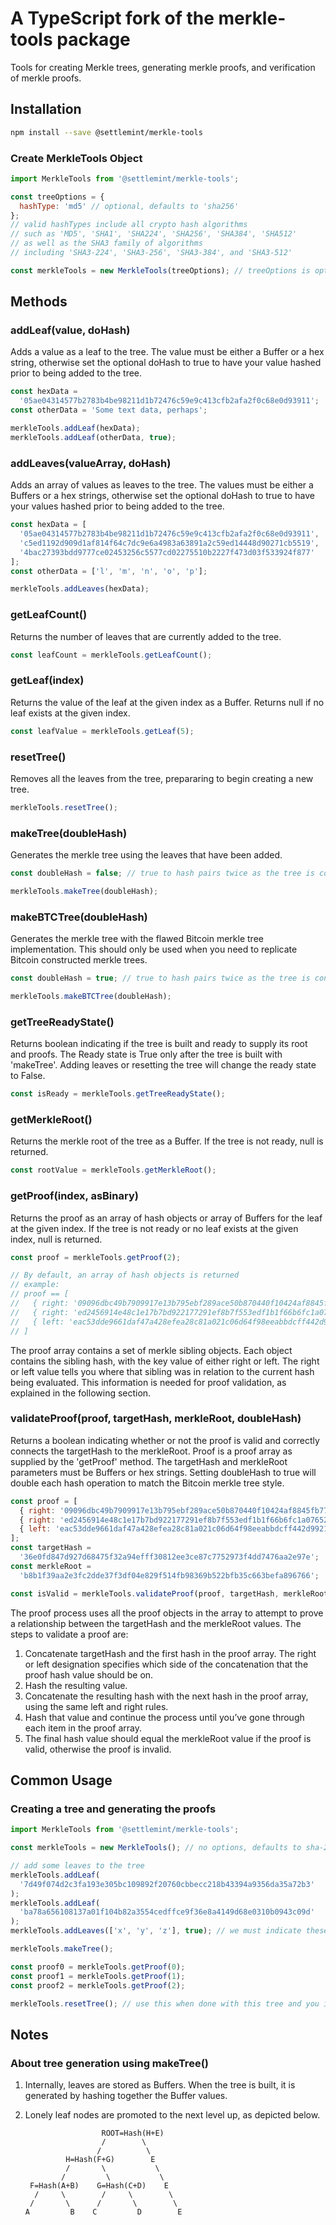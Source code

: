 # A TypeScript fork of the merkle-tools package

Tools for creating Merkle trees, generating merkle proofs, and verification of merkle proofs.

## Installation

```sh
npm install --save @settlemint/merkle-tools
```

### Create MerkleTools Object

```js
import MerkleTools from '@settlemint/merkle-tools';

const treeOptions = {
  hashType: 'md5' // optional, defaults to 'sha256'
};
// valid hashTypes include all crypto hash algorithms
// such as 'MD5', 'SHA1', 'SHA224', 'SHA256', 'SHA384', 'SHA512'
// as well as the SHA3 family of algorithms
// including 'SHA3-224', 'SHA3-256', 'SHA3-384', and 'SHA3-512'

const merkleTools = new MerkleTools(treeOptions); // treeOptions is optional
```

## Methods

### addLeaf(value, doHash)

Adds a value as a leaf to the tree. The value must be either a Buffer or a hex string, otherwise set the optional doHash to true to have your value hashed prior to being added to the tree.

```js
const hexData =
  '05ae04314577b2783b4be98211d1b72476c59e9c413cfb2afa2f0c68e0d93911';
const otherData = 'Some text data, perhaps';

merkleTools.addLeaf(hexData);
merkleTools.addLeaf(otherData, true);
```

### addLeaves(valueArray, doHash)

Adds an array of values as leaves to the tree. The values must be either a Buffers or a hex strings, otherwise set the optional doHash to true to have your values hashed prior to being added to the tree.

```js
const hexData = [
  '05ae04314577b2783b4be98211d1b72476c59e9c413cfb2afa2f0c68e0d93911',
  'c5ed1192d909d1af814f64c7dc9e6a4983a63891a2c59ed14448d90271cb5519',
  '4bac27393bdd9777ce02453256c5577cd02275510b2227f473d03f533924f877'
];
const otherData = ['l', 'm', 'n', 'o', 'p'];

merkleTools.addLeaves(hexData);
```

### getLeafCount()

Returns the number of leaves that are currently added to the tree.

```js
const leafCount = merkleTools.getLeafCount();
```

### getLeaf(index)

Returns the value of the leaf at the given index as a Buffer. Returns null if no leaf exists at the given index.

```js
const leafValue = merkleTools.getLeaf(5);
```

### resetTree()

Removes all the leaves from the tree, prepararing to begin creating a new tree.

```js
merkleTools.resetTree();
```

### makeTree(doubleHash)

Generates the merkle tree using the leaves that have been added.

```js
const doubleHash = false; // true to hash pairs twice as the tree is constructed

merkleTools.makeTree(doubleHash);
```

### makeBTCTree(doubleHash)

Generates the merkle tree with the flawed Bitcoin merkle tree implementation.
This should only be used when you need to replicate Bitcoin constructed merkle trees.

```js
const doubleHash = true; // true to hash pairs twice as the tree is constructed

merkleTools.makeBTCTree(doubleHash);
```

### getTreeReadyState()

Returns boolean indicating if the tree is built and ready to supply its root and proofs. The Ready state is True only after the tree is built with 'makeTree'. Adding leaves or resetting the tree will change the ready state to False.

```js
const isReady = merkleTools.getTreeReadyState();
```

### getMerkleRoot()

Returns the merkle root of the tree as a Buffer. If the tree is not ready, null is returned.

```js
const rootValue = merkleTools.getMerkleRoot();
```

### getProof(index, asBinary)

Returns the proof as an array of hash objects or array of Buffers for the leaf at the given index. If the tree is not ready or no leaf exists at the given index, null is returned.

```js
const proof = merkleTools.getProof(2);

// By default, an array of hash objects is returned
// example:
// proof == [
//   { right: '09096dbc49b7909917e13b795ebf289ace50b870440f10424af8845fb7761ea5' },
//   { right: 'ed2456914e48c1e17b7bd922177291ef8b7f553edf1b1f66b6fc1a076524b22f' },
//   { left: 'eac53dde9661daf47a428efea28c81a021c06d64f98eeabbdcff442d992153a8' }
// ]
```

The proof array contains a set of merkle sibling objects. Each object contains the sibling hash, with the key value of either right or left. The right or left value tells you where that sibling was in relation to the current hash being evaluated. This information is needed for proof validation, as explained in the following section.

### validateProof(proof, targetHash, merkleRoot, doubleHash)

Returns a boolean indicating whether or not the proof is valid and correctly connects the targetHash to the merkleRoot. Proof is a proof array as supplied by the 'getProof' method. The targetHash and merkleRoot parameters must be Buffers or hex strings. Setting doubleHash to true will double each hash operation to match the Bitcoin merkle tree style.

```js
const proof = [
  { right: '09096dbc49b7909917e13b795ebf289ace50b870440f10424af8845fb7761ea5' },
  { right: 'ed2456914e48c1e17b7bd922177291ef8b7f553edf1b1f66b6fc1a076524b22f' },
  { left: 'eac53dde9661daf47a428efea28c81a021c06d64f98eeabbdcff442d992153a8' }
];
const targetHash =
  '36e0fd847d927d68475f32a94efff30812ee3ce87c7752973f4dd7476aa2e97e';
const merkleRoot =
  'b8b1f39aa2e3fc2dde37f3df04e829f514fb98369b522bfb35c663befa896766';

const isValid = merkleTools.validateProof(proof, targetHash, merkleRoot);
```

The proof process uses all the proof objects in the array to attempt to prove a relationship between the targetHash and the merkleRoot values. The steps to validate a proof are:

1.  Concatenate targetHash and the first hash in the proof array. The right or left designation specifies which side of the concatenation that the proof hash value should be on.
2.  Hash the resulting value.
3.  Concatenate the resulting hash with the next hash in the proof array, using the same left and right rules.
4.  Hash that value and continue the process until you’ve gone through each item in the proof array.
5.  The final hash value should equal the merkleRoot value if the proof is valid, otherwise the proof is invalid.

## Common Usage

### Creating a tree and generating the proofs

```js
import MerkleTools from '@settlemint/merkle-tools';

const merkleTools = new MerkleTools(); // no options, defaults to sha-256 hash type

// add some leaves to the tree
merkleTools.addLeaf(
  '7d49f074d2c3fa193e305bc109892f20760cbbecc218b43394a9356da35a72b3'
);
merkleTools.addLeaf(
  'ba78a656108137a01f104b82a3554cedffce9f36e8a4149d68e0310b0943c09d'
);
merkleTools.addLeaves(['x', 'y', 'z'], true); // we must indicate these values need to be hashed

merkleTools.makeTree();

const proof0 = merkleTools.getProof(0);
const proof1 = merkleTools.getProof(1);
const proof2 = merkleTools.getProof(2);

merkleTools.resetTree(); // use this when done with this tree and you intend on creating a new one
```

## Notes

### About tree generation using makeTree()

1.  Internally, leaves are stored as Buffers. When the tree is built, it is generated by hashing together the Buffer values.
2.  Lonely leaf nodes are promoted to the next level up, as depicted below.

                         ROOT=Hash(H+E)
                         /        \
                        /          \
                 H=Hash(F+G)        E
                 /       \           \
                /         \           \
         F=Hash(A+B)    G=Hash(C+D)    E
          /     \        /     \        \
         /       \      /       \        \
        A         B    C         D        E
